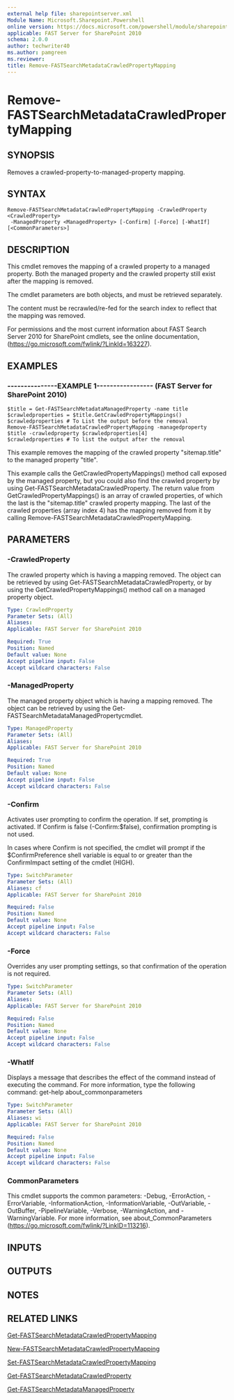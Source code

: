 ```yaml
---
external help file: sharepointserver.xml
Module Name: Microsoft.Sharepoint.Powershell
online version: https://docs.microsoft.com/powershell/module/sharepoint-server/remove-fastsearchmetadatacrawledpropertymapping
applicable: FAST Server for SharePoint 2010
schema: 2.0.0
author: techwriter40
ms.author: pamgreen
ms.reviewer: 
title: Remove-FASTSearchMetadataCrawledPropertyMapping
---
```


# Remove-FASTSearchMetadataCrawledPropertyMapping

## SYNOPSIS
Removes a crawled-property-to-managed-property mapping.

## SYNTAX

```
Remove-FASTSearchMetadataCrawledPropertyMapping -CrawledProperty <CrawledProperty>
 -ManagedProperty <ManagedProperty> [-Confirm] [-Force] [-WhatIf] [<CommonParameters>]
```

## DESCRIPTION
This cmdlet removes the mapping of a crawled property to a managed property.
Both the managed property and the crawled property still exist after the mapping is removed.

The cmdlet parameters are both objects, and must be retrieved separately.

The content must be recrawled/re-fed for the search index to reflect that the mapping was removed.

For permissions and the most current information about FAST Search Server 2010 for SharePoint cmdlets, see the online documentation, (https://go.microsoft.com/fwlink/?LinkId=163227).

## EXAMPLES

### ---------------EXAMPLE 1----------------- (FAST Server for SharePoint 2010)
```
$title = Get-FASTSearchMetadataManagedProperty -name title
$crawledproperties = $title.GetCrawledPropertyMappings()
$crawledproperties # To List the output before the removal
Remove-FASTSearchMetadataCrawledPropertyMapping -managedproperty $title -crawledproperty $crawledproperties[4]
$crawledproperties # To list the output after the removal
```

This example removes the mapping of the crawled property "sitemap.title" to the managed property "title".

This example calls the GetCrawledPropertyMappings() method call exposed by the managed property, but you could also find the crawled property by using Get-FASTSearchMetadataCrawledProperty.
The return value from GetCrawledPropertyMappings() is an array of crawled properties, of which the last is the "sitemap.title" crawled property mapping.
The last of the crawled properties (array index 4) has the mapping removed from it by calling Remove-FASTSearchMetadataCrawledPropertyMapping.

## PARAMETERS

### -CrawledProperty
The crawled property which is having a mapping removed.
The object can be retrieved by using Get-FASTSearchMetadataCrawledProperty, or by using the GetCrawledPropertyMappings() method call on a managed property object.

```yaml
Type: CrawledProperty
Parameter Sets: (All)
Aliases: 
Applicable: FAST Server for SharePoint 2010

Required: True
Position: Named
Default value: None
Accept pipeline input: False
Accept wildcard characters: False
```

### -ManagedProperty
The managed property object which is having a mapping removed.
The object can be retrieved by using the Get-FASTSearchMetadataManagedPropertycmdlet.

```yaml
Type: ManagedProperty
Parameter Sets: (All)
Aliases: 
Applicable: FAST Server for SharePoint 2010

Required: True
Position: Named
Default value: None
Accept pipeline input: False
Accept wildcard characters: False
```

### -Confirm
Activates user prompting to confirm the operation.
If set, prompting is activated.
If Confirm is false (-Confirm:$false), confirmation prompting is not used.

In cases where Confirm is not specified, the cmdlet will prompt if the $ConfirmPreference shell variable is equal to or greater than the ConfirmImpact setting of the cmdlet (HIGH).

```yaml
Type: SwitchParameter
Parameter Sets: (All)
Aliases: cf
Applicable: FAST Server for SharePoint 2010

Required: False
Position: Named
Default value: None
Accept pipeline input: False
Accept wildcard characters: False
```

### -Force
Overrides any user prompting settings, so that confirmation of the operation is not required.

```yaml
Type: SwitchParameter
Parameter Sets: (All)
Aliases: 
Applicable: FAST Server for SharePoint 2010

Required: False
Position: Named
Default value: None
Accept pipeline input: False
Accept wildcard characters: False
```

### -WhatIf
Displays a message that describes the effect of the command instead of executing the command.
For more information, type the following command: get-help about_commonparameters

```yaml
Type: SwitchParameter
Parameter Sets: (All)
Aliases: wi
Applicable: FAST Server for SharePoint 2010

Required: False
Position: Named
Default value: None
Accept pipeline input: False
Accept wildcard characters: False
```

### CommonParameters
This cmdlet supports the common parameters: -Debug, -ErrorAction, -ErrorVariable, -InformationAction, -InformationVariable, -OutVariable, -OutBuffer, -PipelineVariable, -Verbose, -WarningAction, and -WarningVariable. For more information, see about_CommonParameters (https://go.microsoft.com/fwlink/?LinkID=113216).

## INPUTS

## OUTPUTS

## NOTES

## RELATED LINKS

[Get-FASTSearchMetadataCrawledPropertyMapping](Get-FASTSearchMetadataCrawledPropertyMapping.md)

[New-FASTSearchMetadataCrawledPropertyMapping](New-FASTSearchMetadataCrawledPropertyMapping.md)

[Set-FASTSearchMetadataCrawledPropertyMapping](Set-FASTSearchMetadataCrawledPropertyMapping.md)

[Get-FASTSearchMetadataCrawledProperty](Get-FASTSearchMetadataCrawledProperty.md)

[Get-FASTSearchMetadataManagedProperty](Get-FASTSearchMetadataManagedProperty.md)

